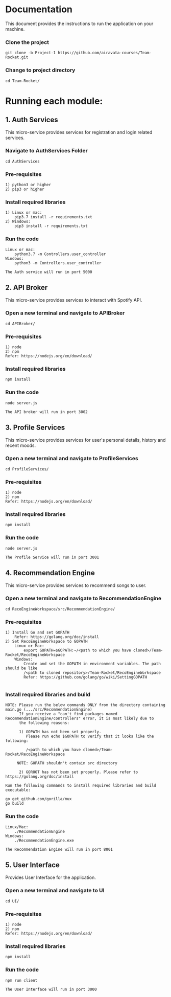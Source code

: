 # Documentation 
This document provides the instructions to run the application on your machine.

### Clone the project
```
git clone -b Project-1 https://github.com/airavata-courses/Team-Rocket.git
```
### Change to project directory
```
cd Team-Rocket/
```
# Running each module:
## 1. Auth Services
This micro-service provides services for registration and login related services.
### Navigate to AuthServices Folder
```
cd AuthServices
```
### Pre-requisites
```
1) python3 or higher
2) pip3 or higher
```

### Install required libraries
```
1) Linux or mac:
	pip3.7 install -r requirements.txt
2) Windows:
	pip3 install -r requirements.txt
```

### Run the code
```
Linux or mac:
	python3.7 -m Controllers.user_controller
Windows:
	python3 -m Controllers.user_controller
```
~~~
The Auth service will run in port 5000
~~~


## 2.  API Broker
This micro-service provides services to interact with Spotify API.
### Open a new terminal and navigate to APIBroker
```
cd APIBroker/
```
### Pre-requisites
```
1) node
2) npm
Refer: https://nodejs.org/en/download/
```
### Install required libraries
```
npm install
```
### Run the code
```
node server.js
```
~~~
The API broker will run in port 3002
~~~


## 3.  Profile Services
This micro-service provides services for user's personal details, history and recent moods.
### Open a new terminal and navigate to ProfileServices
```
cd ProfileServices/
```
### Pre-requisites
```
1) node
2) npm
Refer: https://nodejs.org/en/download/
```
### Install required libraries
```
npm install
```
### Run the code
```
node server.js
```
~~~
The Profile Service will run in port 3001
~~~


## 4.  Recommendation Engine
This micro-service provides services to recommend songs to user.
### Open a new terminal and navigate to RecommendationEngine
```
cd RecoEngineWorkspace/src/RecommendationEngine/
```
### Pre-requisites
```
1) Install Go and set GOPATH
	Refer: https://golang.org/doc/install
2) Set RecoEngineWorkspace to GOPATH
	Linux or Mac:
		export GOPATH=$GOPATH:~/<path to which you have cloned>/Team-Rocket/RecoEngineWorkspace
	Windows:
		Create and set the GOPATH in environment variables. The path should be like
		/<path to cloned repository>/Team-Rocket/RecoEngineWorkspace
		Refer: https://github.com/golang/go/wiki/SettingGOPATH
	
```

### Install required libraries and build
```
NOTE: Please run the below commands ONLY from the directory containing main.go (.../src/RecommendationEngine)
      If you receive a "can't find packages named RecommendationEngine/controllers" error, it is most likely due to 
      the following reasons:
      
      1) GOPATH has not been set properly. 
      	 Please run echo $GOPATH to verify that it looks like the following:
	 
      	 /<path to which you have cloned>/Team-Rocket/RecoEngineWorkspace
	 
	 NOTE: GOPATH shouldn't contain src directory
	 
      2) GOROOT has not been set properly. Please refer to https://golang.org/doc/install

Run the following commands to install required libraries and build executable:

go get github.com/gorilla/mux
go build
```
### Run the code
```
Linux/Mac:
	./RecommendationEngine
Windows:
	./RecommendationEngine.exe
```
~~~
The Recommendation Engine will run in port 8001
~~~


## 5.  User Interface
Provides User Interface for the application.
### Open a new terminal and navigate to UI
```
cd UI/
```
### Pre-requisites
```
1) node
2) npm
Refer: https://nodejs.org/en/download/
```
### Install required libraries
```
npm install
```
### Run the code
```
npm run client
```
~~~
The User Interface will run in port 3000
~~~
